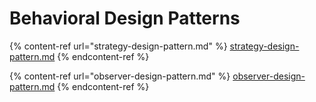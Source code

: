 # Behavioral Design Patterns

{% content-ref url="strategy-design-pattern.md" %}
[strategy-design-pattern.md](strategy-design-pattern.md)
{% endcontent-ref %}

{% content-ref url="observer-design-pattern.md" %}
[observer-design-pattern.md](observer-design-pattern.md)
{% endcontent-ref %}
